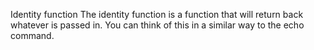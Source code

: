 Identity function
The identity function is a function that will return back whatever is passed in. You can think of this in a similar way to the echo command.
